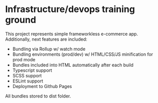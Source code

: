 # Infrastructure/devops training ground

This project represents simple frameworkless e-commerce app. Additionally, next features are included:

- Bundling via Rollup w/ watch mode
- Bundling environments (prod/dev) w/ HTML/CSS/JS minification for prod mode
- Bundles included into HTML automatically after each build
- Typescript support
- SCSS support
- ESLint support
- Deployment to Github Pages

All bundles stored to dist folder.